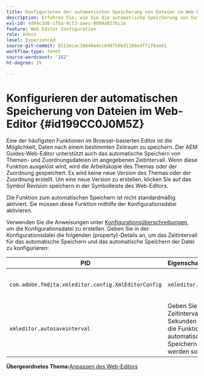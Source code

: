 ```yaml
---
title: Konfigurieren der automatischen Speicherung von Dateien im Web-Editor
description: Erfahren Sie, wie Sie die automatische Speicherung von Dateien im Web-Editor konfigurieren
exl-id: 4d99c3d8-cf6a-4cf3-aaec-9009a0376c1e
feature: Web Editor Configuration
role: Admin
level: Experienced
source-git-commit: 0513ecac38840a4cc649758bd1180edff1f8aed1
workflow-type: tm+mt
source-wordcount: '182'
ht-degree: 1%

---
```


# Konfigurieren der automatischen Speicherung von Dateien im Web-Editor {#id199CC0J0M5Z}

Eine der häufigsten Funktionen im Browser-basierten Editor ist die Möglichkeit, Daten nach einem bestimmten Zeitraum zu speichern. Der AEM Guides-Web-Editor unterstützt auch das automatische Speichern von Themen- und Zuordnungsdateien im angegebenen Zeitintervall. Wenn diese Funktion ausgelöst wird, wird die Arbeitskopie des Themas oder der Zuordnung gespeichert. Es wird keine neue Version des Themas oder der Zuordnung erstellt. Um eine neue Version zu erstellen, klicken Sie auf das Symbol Revision speichern in der Symbolleiste des Web-Editors.

Die Funktion zum automatischen Speichern ist nicht standardmäßig aktiviert. Sie müssen diese Funktion mithilfe der Konfigurationsdatei aktivieren.

Verwenden Sie die Anweisungen unter [Konfigurationsüberschreibungen](download-install-additional-config-override.md#), um die Konfigurationsdatei zu erstellen. Geben Sie in der Konfigurationsdatei die folgenden \(property\)-Details an, um das Zeitintervall für das automatische Speichern und das automatische Speichern der Datei zu konfigurieren:

| PID | Eigenschaftsschlüssel | Eigenschaftswert |
|---|------------|--------------|
| `com.adobe.fmdita.xmleditor.config.XmlEditorConfig` | `xmleditor.autosave` | Boolescher Wert \(true/false\).<br> **Standardwert**: false |
| `xmleditor.autosaveinterval` | Geben Sie das Zeitintervall in Sekunden an, in dem die Funktion für das automatische Speichern Trigger werden soll. |

**Übergeordnetes Thema:**&#x200B;[&#x200B; Anpassen des Web-Editors](conf-web-editor.md)
